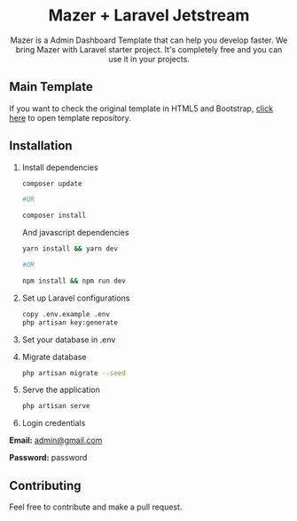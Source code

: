 <h1 align="center">Mazer + Laravel Jetstream</h1>
<p align="center">Mazer is a Admin Dashboard Template that can help you develop faster. We bring Mazer with Laravel starter project. It's completely free and you can use it in your projects.</p>

## Main Template
If you want to check the original template in HTML5 and Bootstrap, [click here](https://github.com/zuramai/mazer) to open template repository.

## Installation
1. Install dependencies
    ```bash
    composer update 
    
    #OR
    
    composer install
    ```
    And javascript dependencies
    ```bash
    yarn install && yarn dev

    #OR

    npm install && npm run dev
    ```

2. Set up Laravel configurations
    ```bash
    copy .env.example .env
    php artisan key:generate
    ```

3. Set your database in .env

4. Migrate database
    ```bash
    php artisan migrate --seed
    ```

5. Serve the application
    ```bash
    php artisan serve
    ```

7. Login credentials

**Email:** admin@gmail.com

**Password:** password
## Contributing
Feel free to contribute and make a pull request.
